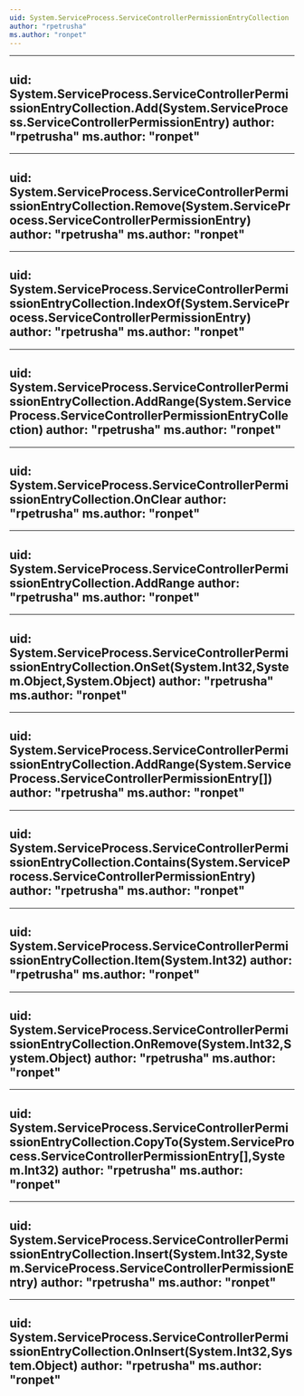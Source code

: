 ```yaml
---
uid: System.ServiceProcess.ServiceControllerPermissionEntryCollection
author: "rpetrusha"
ms.author: "ronpet"
---
```


---
uid: System.ServiceProcess.ServiceControllerPermissionEntryCollection.Add(System.ServiceProcess.ServiceControllerPermissionEntry)
author: "rpetrusha"
ms.author: "ronpet"
---

---
uid: System.ServiceProcess.ServiceControllerPermissionEntryCollection.Remove(System.ServiceProcess.ServiceControllerPermissionEntry)
author: "rpetrusha"
ms.author: "ronpet"
---

---
uid: System.ServiceProcess.ServiceControllerPermissionEntryCollection.IndexOf(System.ServiceProcess.ServiceControllerPermissionEntry)
author: "rpetrusha"
ms.author: "ronpet"
---

---
uid: System.ServiceProcess.ServiceControllerPermissionEntryCollection.AddRange(System.ServiceProcess.ServiceControllerPermissionEntryCollection)
author: "rpetrusha"
ms.author: "ronpet"
---

---
uid: System.ServiceProcess.ServiceControllerPermissionEntryCollection.OnClear
author: "rpetrusha"
ms.author: "ronpet"
---

---
uid: System.ServiceProcess.ServiceControllerPermissionEntryCollection.AddRange
author: "rpetrusha"
ms.author: "ronpet"
---

---
uid: System.ServiceProcess.ServiceControllerPermissionEntryCollection.OnSet(System.Int32,System.Object,System.Object)
author: "rpetrusha"
ms.author: "ronpet"
---

---
uid: System.ServiceProcess.ServiceControllerPermissionEntryCollection.AddRange(System.ServiceProcess.ServiceControllerPermissionEntry[])
author: "rpetrusha"
ms.author: "ronpet"
---

---
uid: System.ServiceProcess.ServiceControllerPermissionEntryCollection.Contains(System.ServiceProcess.ServiceControllerPermissionEntry)
author: "rpetrusha"
ms.author: "ronpet"
---

---
uid: System.ServiceProcess.ServiceControllerPermissionEntryCollection.Item(System.Int32)
author: "rpetrusha"
ms.author: "ronpet"
---

---
uid: System.ServiceProcess.ServiceControllerPermissionEntryCollection.OnRemove(System.Int32,System.Object)
author: "rpetrusha"
ms.author: "ronpet"
---

---
uid: System.ServiceProcess.ServiceControllerPermissionEntryCollection.CopyTo(System.ServiceProcess.ServiceControllerPermissionEntry[],System.Int32)
author: "rpetrusha"
ms.author: "ronpet"
---

---
uid: System.ServiceProcess.ServiceControllerPermissionEntryCollection.Insert(System.Int32,System.ServiceProcess.ServiceControllerPermissionEntry)
author: "rpetrusha"
ms.author: "ronpet"
---

---
uid: System.ServiceProcess.ServiceControllerPermissionEntryCollection.OnInsert(System.Int32,System.Object)
author: "rpetrusha"
ms.author: "ronpet"
---
